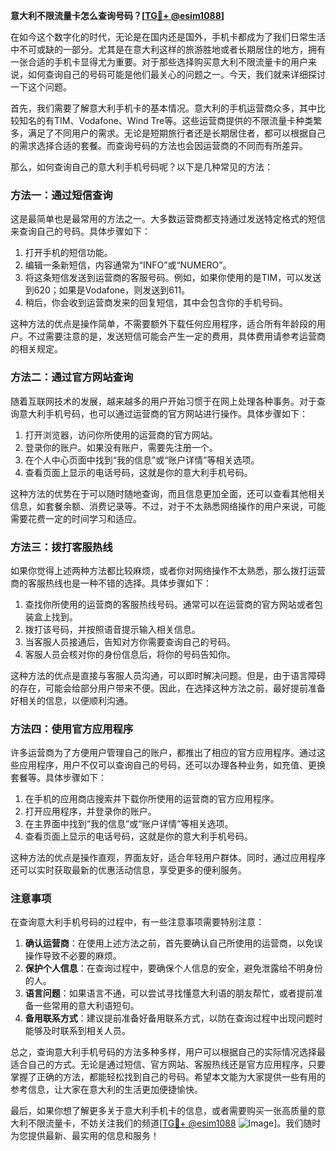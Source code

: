 **意大利不限流量卡怎么查询号码？[[TG💪+ @esim1088](https://t.me/s/esim1088)]**

在如今这个数字化的时代，无论是在国内还是国外，手机卡都成为了我们日常生活中不可或缺的一部分。尤其是在意大利这样的旅游胜地或者长期居住的地方，拥有一张合适的手机卡显得尤为重要。对于那些选择购买意大利不限流量卡的用户来说，如何查询自己的号码可能是他们最关心的问题之一。今天，我们就来详细探讨一下这个问题。

首先，我们需要了解意大利手机卡的基本情况。意大利的手机运营商众多，其中比较知名的有TIM、Vodafone、Wind Tre等。这些运营商提供的不限流量卡种类繁多，满足了不同用户的需求。无论是短期旅行者还是长期居住者，都可以根据自己的需求选择合适的套餐。而查询号码的方法也会因运营商的不同而有所差异。

那么，如何查询自己的意大利手机号码呢？以下是几种常见的方法：

### 方法一：通过短信查询

这是最简单也是最常用的方法之一。大多数运营商都支持通过发送特定格式的短信来查询自己的号码。具体步骤如下：

1. 打开手机的短信功能。
2. 编辑一条新短信，内容通常为“INFO”或“NUMERO”。
3. 将这条短信发送到运营商的客服号码。例如，如果你使用的是TIM，可以发送到620；如果是Vodafone，则发送到611。
4. 稍后，你会收到运营商发来的回复短信，其中会包含你的手机号码。

这种方法的优点是操作简单，不需要额外下载任何应用程序，适合所有年龄段的用户。不过需要注意的是，发送短信可能会产生一定的费用，具体费用请参考运营商的相关规定。

### 方法二：通过官方网站查询

随着互联网技术的发展，越来越多的用户开始习惯于在网上处理各种事务。对于查询意大利手机号码，也可以通过运营商的官方网站进行操作。具体步骤如下：

1. 打开浏览器，访问你所使用的运营商的官方网站。
2. 登录你的账户。如果没有账户，需要先注册一个。
3. 在个人中心页面中找到“我的信息”或“账户详情”等相关选项。
4. 查看页面上显示的电话号码，这就是你的意大利手机号码。

这种方法的优势在于可以随时随地查询，而且信息更加全面，还可以查看其他相关信息，如套餐余额、消费记录等。不过，对于不太熟悉网络操作的用户来说，可能需要花费一定的时间学习和适应。

### 方法三：拨打客服热线

如果你觉得上述两种方法都比较麻烦，或者你对网络操作不太熟悉，那么拨打运营商的客服热线也是一种不错的选择。具体步骤如下：

1. 查找你所使用的运营商的客服热线号码。通常可以在运营商的官方网站或者包装盒上找到。
2. 拨打该号码，并按照语音提示输入相关信息。
3. 当客服人员接通后，告知对方你需要查询自己的号码。
4. 客服人员会核对你的身份信息后，将你的号码告知你。

这种方法的优点是直接与客服人员沟通，可以即时解决问题。但是，由于语言障碍的存在，可能会给部分用户带来不便。因此，在选择这种方法之前，最好提前准备好相关的信息，以便顺利沟通。

### 方法四：使用官方应用程序

许多运营商为了方便用户管理自己的账户，都推出了相应的官方应用程序。通过这些应用程序，用户不仅可以查询自己的号码，还可以办理各种业务，如充值、更换套餐等。具体步骤如下：

1. 在手机的应用商店搜索并下载你所使用的运营商的官方应用程序。
2. 打开应用程序，并登录你的账户。
3. 在主界面中找到“我的信息”或“账户详情”等相关选项。
4. 查看页面上显示的电话号码，这就是你的意大利手机号码。

这种方法的优点是操作直观，界面友好，适合年轻用户群体。同时，通过应用程序还可以实时获取最新的优惠活动信息，享受更多的便利服务。

### 注意事项

在查询意大利手机号码的过程中，有一些注意事项需要特别注意：

1. **确认运营商**：在使用上述方法之前，首先要确认自己所使用的运营商，以免误操作导致不必要的麻烦。
2. **保护个人信息**：在查询过程中，要确保个人信息的安全，避免泄露给不明身份的人。
3. **语言问题**：如果语言不通，可以尝试寻找懂意大利语的朋友帮忙，或者提前准备一些常用的意大利语短句。
4. **备用联系方式**：建议提前准备好备用联系方式，以防在查询过程中出现问题时能够及时联系到相关人员。

总之，查询意大利手机号码的方法多种多样，用户可以根据自己的实际情况选择最适合自己的方式。无论是通过短信、官方网站、客服热线还是官方应用程序，只要掌握了正确的方法，都能轻松找到自己的号码。希望本文能为大家提供一些有用的参考信息，让大家在意大利的生活更加便捷愉快。

最后，如果你想了解更多关于意大利手机卡的信息，或者需要购买一张高质量的意大利不限流量卡，不妨关注我们的频道[[TG💪+ @esim1088](https://t.me/s/esim1088) ![Image](https://i.postimg.cc/4NQfJmqS/Snipaste-2025-05-13-00-14-12.png)]。我们随时为您提供最新、最实用的信息和服务！